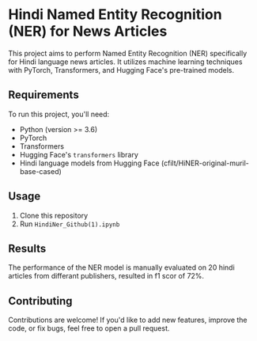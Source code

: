 # Hindi Named Entity Recognition (NER) for News Articles

This project aims to perform Named Entity Recognition (NER) specifically for Hindi language news articles. It utilizes machine learning techniques with PyTorch, Transformers, and Hugging Face's pre-trained models.

## Requirements

To run this project, you'll need:

- Python (version >= 3.6)
- PyTorch
- Transformers
- Hugging Face's `transformers` library
- Hindi language models from Hugging Face (cfilt/HiNER-original-muril-base-cased)

## Usage
1. Clone this repository
2. Run `HindiNer_Github(1).ipynb`

## Results
The performance of the NER model is manually evaluated on 20 hindi articles from differant publishers, resulted in f1 scor of 72%.

## Contributing
Contributions are welcome! If you'd like to add new features, improve the code, or fix bugs, feel free to open a pull request.
